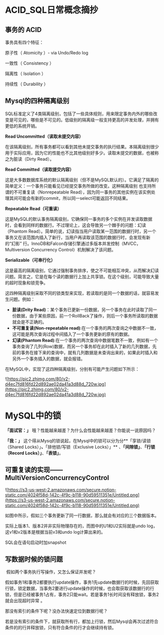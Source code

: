 # ACID_SQL日常概念摘抄





## **事务的 ACID**

事务具有四个特征：

原子性（ Atomicity ）- via Undo/Redo log

一致性（ Consistency ）

隔离性（ Isolation ）

持续性（ Durability ）


## **Mysql的四种隔离级别**

SQL标准定义了4类隔离级别，包括了一些具体规则，用来限定事务内外的哪些改变是可见的，哪些是不可见的。低级别的隔离级一般支持更高的并发处理，并拥有更低的系统开销。

**Read Uncommitted（读取未提交内容）**

在该隔离级别，所有事务都可以看到其他未提交事务的执行结果。本隔离级别很少用于实际应用，因为它的性能也不比其他级别好多少。读取未提交的数据，也被称之为脏读（Dirty Read）。

**Read Committed（读取提交内容）**

这是大多数数据库系统的默认隔离级别（但不是MySQL默认的）。它满足了隔离的简单定义：一个事务只能看见已经提交事务所做的改变。这种隔离级别 也支持所谓的不可重复读（Nonrepeatable Read），因为同一事务的其他实例在该实例处理其间可能会有新的commit，所以同一select可能返回不同结果。

**Repeatable Read（可重读）**

这是MySQL的默认事务隔离级别，它确保同一事务的多个实例在并发读取数据时，会看到同样的数据行。不过理论上，这会导致另一个棘手的问题：幻读 （Phantom Read）。简单的说，幻读指当用户读取某一范围的数据行时，另一个事务又在该范围内插入了新行，当用户再读取该范围的数据行时，会发现有新的“幻影” 行。InnoDB和Falcon存储引擎通过多版本并发控制（MVCC，Multiversion Concurrency Control）机制解决了该问题。

**Serializable（可串行化）**

这是最高的隔离级别，它通过强制事务排序，使之不可能相互冲突，从而解决幻读问题。简言之，它是在每个读的数据行上加上共享锁。在这个级别，可能导致大量的超时现象和锁竞争。

这四种隔离级别采取不同的锁类型来实现，若读取的是同一个数据的话，就容易发生问题。例如：

- **脏读(Drity Read)**：某个事务已更新一份数据，另一个事务在此时读取了同一份数据，由于某些原因，前一个RollBack了操作，则后一个事务所读取的数据就会是不正确的。
- **不可重复读(Non-repeatable read)**:在一个事务的两次查询之中数据不一致，这可能是两次查询过程中间插入了一个事务更新的原有的数据。
- **幻读(Phantom Read)**:在一个事务的两次查询中数据笔数不一致，例如有一个事务查询了几列(Row)数据，而另一个事务却在此时插入了新的几列数据，先前的事务在接下来的查询中，就有几列数据是未查询出来的，如果此时插入和另外一个事务插入的数据，就会报错。

在MySQL中，实现了这四种隔离级别，分别有可能产生问题如下所示：

![https://pic2.zhimg.com/80/v2-d4ec7fd816fd22d892ae02da41a3d88d_720w.jpg](https://pic2.zhimg.com/80/v2-d4ec7fd816fd22d892ae02da41a3d88d_720w.jpg)



# MySQL中的锁

**「面试官：」** 哦？性能越来越差？为什么会性能越来越差？你能说一说原因吗？

**「我：」** 这个得从Mysq的锁说起，在Mysql中的锁可以分为分**「享锁/读锁（Shared Locks）」**、**「排他锁/写锁（Exclusive Locks）」** 、**「间隙锁」**、**「行锁（Record Locks）」**、**「表锁」**。

## 可重复读的实现——MultiVersionConcurrencyControl

![https://s3-us-west-2.amazonaws.com/secure.notion-static.com/4024f58d-142c-4f9c-b118-90d59511351e/Untitled.png](https://s3-us-west-2.amazonaws.com/secure.notion-static.com/4024f58d-142c-4f9c-b118-90d59511351e/Untitled.png)

如图中所示，假如三个事务更新了同一行数据，那么就会有对应的三个数据版本。

实际上版本1、版本2并非实际物理存在的，而图中的U1和U2实际就是undo log，这v1和v2版本是根据当前v3和undo log计算出来的。

SQL会在语句启动时加snapshot

## 写数据时候的锁问题

 假如两个事务执行写操作，又怎么保证并发呢？

假如事务1和事务2都要执行update操作，事务1先update数据行的时候，先回获取行锁，锁定数据，当事务2要进行update操作的时候，也会取获取该数据行的行锁，但是已经被事务1占有，事务2只能wait。若是事务1长时间没有释放锁，事务2就会出现超时异常 。

那没有索引的条件下呢？没办法快速定位到数据行呢？

若是没有索引的条件下，就获取所有行，都加上行锁，然后Mysql会再次过滤符合条件的的行并释放锁，只有符合条件的行才会继续持有锁。
